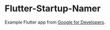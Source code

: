 # Flutter-Startup-Namer

Example Flutter app from [Google for Developers](https://codelabs.developers.google.com/codelabs/flutter-codelab-first).
